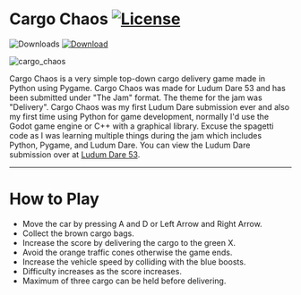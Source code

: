 # Cargo Chaos [![License](https://img.shields.io/badge/License-MIT-red)](https://github.com/synthol/CargoChaos/blob/master/LICENSE)

![Downloads](https://img.shields.io/github/downloads/synthol/CargoChaos/total?color=blue&label=Downloads&style=for-the-badge) [![Download](https://img.shields.io/badge/-Download-green/total?color=green&label=&style=for-the-badge)](https://github.com/synthol/CargoChaos/releases/download/v1.3/CargoChaos.exe)

![cargo_chaos](https://user-images.githubusercontent.com/36903616/236533702-a59c5022-5aed-4437-84a6-50a0074b97b9.png)

Cargo Chaos is a very simple top-down cargo delivery game made in Python using Pygame. Cargo Chaos was made for Ludum Dare 53 and has been submitted under "The Jam" format. The theme for the jam was "Delivery". Cargo Chaos was my first Ludum Dare submission ever and also my first time using Python for game development, normally I'd use the Godot game engine or C++ with a graphical library. Excuse the spagetti code as I was learning multiple things during the jam which includes Python, Pygame, and Ludum Dare. You can view the Ludum Dare submission over at [Ludum Dare 53](https://ldjam.com/events/ludum-dare/53/cargo-chaos).

***

# How to Play
- Move the car by pressing A and D or Left Arrow and Right Arrow.
- Collect the brown cargo bags.
- Increase the score by delivering the cargo to the green X.
- Avoid the orange traffic cones otherwise the game ends.
- Increase the vehicle speed by colliding with the blue boosts.
- Difficulty increases as the score increases.
- Maximum of three cargo can be held before delivering.
